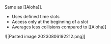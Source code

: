 Same as [[Aloha]].

- Uses defined time slots
- Access only at the beginning of a slot
- Averages less collisions compared to [[Aloha]]

![[Pasted image 20230806192212.png]]